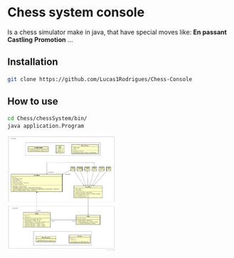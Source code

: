 # Chess system console

Is a chess simulator make in java, that have special moves like:
<b>En passant</b>
<b>Castling</b>
<b>Promotion</b>
...
## Installation
```bash
git clone https://github.com/Lucas1Rodrigues/Chess-Console
```

## How to use

```bash
cd Chess/chessSystem/bin/  
java application.Program
```
<img src=chess-system-design.png width=48% align='center'>



